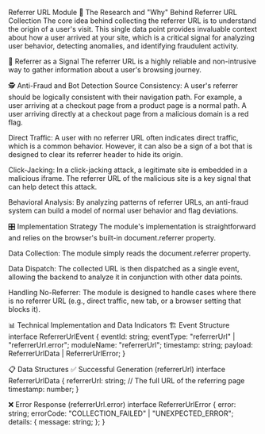 Referrer URL Module
🔬 The Research and "Why" Behind Referrer URL Collection
The core idea behind collecting the referrer URL is to understand the origin of a user's visit. This single data point provides invaluable context about how a user arrived at your site, which is a critical signal for analyzing user behavior, detecting anomalies, and identifying fraudulent activity.

🔗 Referrer as a Signal
The referrer URL is a highly reliable and non-intrusive way to gather information about a user's browsing journey.

🕵️ Anti-Fraud and Bot Detection
Source Consistency: A user's referrer should be logically consistent with their navigation path. For example, a user arriving at a checkout page from a product page is a normal path. A user arriving directly at a checkout page from a malicious domain is a red flag.

Direct Traffic: A user with no referrer URL often indicates direct traffic, which is a common behavior. However, it can also be a sign of a bot that is designed to clear its referrer header to hide its origin.

Click-Jacking: In a click-jacking attack, a legitimate site is embedded in a malicious iframe. The referrer URL of the malicious site is a key signal that can help detect this attack.

Behavioral Analysis: By analyzing patterns of referrer URLs, an anti-fraud system can build a model of normal user behavior and flag deviations.

🎛️ Implementation Strategy
The module's implementation is straightforward and relies on the browser's built-in document.referrer property.

Data Collection: The module simply reads the document.referrer property.

Data Dispatch: The collected URL is then dispatched as a single event, allowing the backend to analyze it in conjunction with other data points.

Handling No-Referrer: The module is designed to handle cases where there is no referrer URL (e.g., direct traffic, new tab, or a browser setting that blocks it).

📊 Technical Implementation and Data Indicators
🏗️ Event Structure
interface ReferrerUrlEvent {
eventId: string;
eventType: "referrerUrl" | "referrerUrl.error";
moduleName: "referrerUrl";
timestamp: string;
payload: ReferrerUrlData | ReferrerUrlError;
}

📋 Data Structures
✅ Successful Generation (referrerUrl)
interface ReferrerUrlData {
referrerUrl: string; // The full URL of the referring page
timestamp: number;
}

❌ Error Response (referrerUrl.error)
interface ReferrerUrlError {
error: string;
errorCode: "COLLECTION_FAILED" | "UNEXPECTED_ERROR";
details: {
message: string;
};
}
